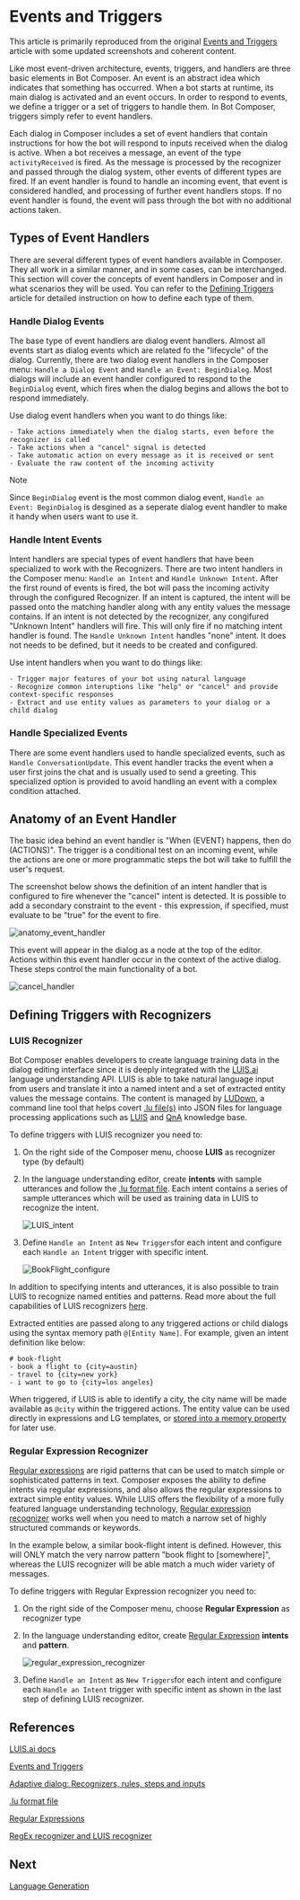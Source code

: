 # Events and Triggers

This article is primarily reproduced from the original [Events and Triggers](https://github.com/microsoft/BotFramework-Composer/blob/master/docs/triggers_and_events.md) article with some updated screenshots and coherent content. 

Like most event-driven architecture, events, triggers, and handlers are three basic elements in Bot Composer. An event is an abstract idea which indicates that something has occurred. When a bot starts at runtime, its main dialog is activated and an event occurs. In order to respond to events, we define a trigger or a set of triggers to handle them. In Bot Composer, triggers simply refer to event handlers.   

Each dialog in Composer includes a set of event handlers that contain instructions for how the bot will respond to inputs received when the dialog is active. When a bot receives a message, an event of the type `activityReceived` is fired. As the message is processed by the recognizer and passed through the dialog system, other events of different types are fired. If an event handler is found to handle an incoming event, that event is considered handled, and processing of further event handlers stops. If no event handler is found, the event will pass through the bot with no additional actions taken. 

## Types of Event Handlers  
There are several different types of event handlers available in Composer. They all work in a similar manner, and in some cases, can be interchanged. This section will cover the concepts of event handlers in Composer and in what scenarios they will be used. You can refer to the [Defining Triggers](https://github.com/microsoft/BotFramework-Composer/blob/kaiqb/Ignite2019/docs/howto-defining-triggers.md) article for detailed instruction on how to define each type of them. 

### Handle Dialog Events  

The base type of event handlers are dialog event handlers. Almost all events start as dialog events which are related fo the "lifecycle" of the dialog. Currently, there are two dialog event handlers in the Composer menu: `Handle a Dialog Event` and `Handle an Event: BeginDialog`. Most dialogs will include an event handler configured to respond to the `BeginDialog` event, which fires when the dialog begins and allows the bot to respond immediately. 

Use dialog event handlers when you want to do things like:

    - Take actions immediately when the dialog starts, even before the recognizer is called
    - Take actions when a "cancel" signal is detected
    - Take automatic action on every message as it is received or sent
    - Evaluate the raw content of the incoming activity

> [!NOTE]
> Since `BeginDialog` event is the most common dialog event, `Handle an Event: BeginDialog` is desgined as a seperate dialog event handler to make it handy when users want to use it. 

### Handle Intent Events  

Intent handlers are special types of event handlers that have been specialized to work with the Recognizers. There are two intent handlers in the Composer menu: `Handle an Intent` and `Handle Unknown Intent`. After the first round of events is fired, the bot will pass the incoming activity through the configured Recognizer. If an intent is captured, the intent will be passed onto the matching handler along with any entity values the message contains. If an intent is not detected by the recognizer, any congifured "Unknown Intent" handlers will fire. This will only fire if no matching intent handler is found. The `Handle Unknown Intent` handles "none" intent. It does not needs to be defined, but it needs to be created and configured.  

Use intent handlers when you want to do things like:

    - Trigger major features of your bot using natural language
    - Recognize common interuptions like "help" or "cancel" and provide context-specific responses
    - Extract and use entity values as parameters to your dialog or a child dialog

### Handle Specialized Events 

There are some event handlers used to handle specialized events, such as `Handle ConversationUpdate`. This event handler tracks the event when a user first joins the chat and is usually used to send a greeting. This specialized option is provided to avoid handling an event with a complex condition attached. 

## Anatomy of an Event Handler

The basic idea behind an event handler is "When (EVENT) happens, then do (ACTIONS)". The trigger is a conditional test on an incoming event, while the actions are one or more programmatic steps the bot will take to fulfill the user's request.

The screenshot below shows the definition of an intent handler that is configured to fire whenever the "cancel" intent is detected. It is possible to add a secondary constraint to the event - this expression, if specified, must evaluate to be "true" for the event to fire. 

<p align="left">
    <img alt="anatomy_event_handler" src="./media/events_triggers/anatomy_event_handler.png" style="max-width:300px;" />
</p>

This event will appear in the dialog as a node at the top of the editor. Actions within this event handler occur in the context of the active dialog. These steps control the main functionality of a bot.

<p align="left">
    <img alt="cancel_handler" src="./media/events_triggers/cancel_handler.png" style="max-width:200px;" />
</p>

## Defining Triggers with Recognizers 

### LUIS Recognizer
Bot Composer enables developers to create language training data in the dialog editing interface since it is deeply integrated with the [LUIS.ai](https://www.luis.ai/home) language understanding API. LUIS is able to take natural language input from users and translate it into a named intent and a set of extracted entity values the message contains. The content is managed by [LUDown](https://github.com/microsoft/botbuilder-tools/tree/master/packages/Ludown), a command line tool that helps covert [.lu file(s)](https://github.com/microsoft/botbuilder-tools/blob/master/packages/Ludown/docs/lu-file-format.md) into JSON files for language processing applications such as [LUIS](http://luis.ai/) and [QnA](https://www.qnamaker.ai/) knowledge base. 

To define triggers with LUIS recognizer you need to:
1. On the right side of the Composer menu, choose **LUIS** as recognizer type (by default)
2. In the language understanding editor, create **intents** with sample utterances and follow the [.lu format file](https://github.com/Microsoft/botbuilder-tools/blob/master/packages/Ludown/docs/lu-file-format.md#lu-file-format). 
Each intent contains a series of sample utterances which will be used as training data in LUIS to recognize the intent. 

    <p align="left">
        <img alt="LUIS_intent" src="./media/events_triggers/LUIS_intent.png" style="max-width:300px;" />
    </p>

3. Define `Handle an Intent` as `New Triggers`for each intent and configure each `Handle an Intent` trigger with specific intent. 
   
    <p align="left">
        <img alt="BookFlight_configure" src="./media/events_triggers/BookFlight_configure.png" style="max-width:300px;" />
    </p>

In addition to specifying intents and utterances, it is also possible to train LUIS to recognize named entities and patterns. Read more about the full capabilities of LUIS recognizers [here](https://github.com/microsoft/botbuilder-tools/blob/master/packages/Ludown/docs/lu-file-format.md). 

Extracted entities are passed along to any triggered actions or child dialogs using the syntax memory path `@[Entity Name]`. For example, given an intent definition like below:

```
# book-flight
- book a flight to {city=austin}
- travel to {city=new york}
- i want to go to {city=los angeles}
```

When triggered, if LUIS is able to identify a city, the city name will be made available as `@city` within the triggered actions. The entity value can be used directly in expressions and LG templates, or [stored into a memory property](using_memory.md) for later use.

### Regular Expression Recognizer 
[Regular expressions](https://regexr.com/) are rigid patterns that can be used to match simple or sophisticated patterns in text. Composer exposes the ability to define intents via regular expressions, and also allows the regular expressions to extract simple entity values. While LUIS offers the flexibility of a more fully featured language understanding technology, [Regular expression recognizer](https://github.com/microsoft/BotBuilder-Samples/blob/master/experimental/adaptive-dialog/docs/recognizers-rules-steps-reference.md#regex-recognizer) works well when you need to match a narrow set of highly structured commands or keywords.

In the example below, a similar book-flight intent is defined. However, this will ONLY match the very narrow pattern "book flight to [somewhere]", whereas the LUIS recognizer will be able match a much wider variety of messages.

To define triggers with Regular Expression recognizer you need to: 
1. On the right side of the Composer menu, choose **Regular Expression** as recognizer type
2. In the language understanding editor, create [Regular Expression](https://regexr.com/) **intents** and **pattern**. 

    <p align="left">
        <img alt="regular_expression_recognizer" src="./media/events_triggers/regular_expression_recognizer.png" style="max-width:300px;" />
    </p>

3. Define `Handle an Intent` as `New Triggers`for each intent and configure each `Handle an Intent` trigger with specific intent as shown in the last step of defining LUIS recognizer. 

## References

[LUIS.ai docs](https://docs.microsoft.com/en-us/azure/cognitive-services/luis/what-is-luis)

[Events and Triggers](https://github.com/microsoft/BotFramework-Composer/blob/master/docs/triggers_and_events.md)

[Adaptive dialog: Recognizers, rules, steps and inputs](https://github.com/microsoft/BotBuilder-Samples/blob/master/experimental/adaptive-dialog/docs/recognizers-rules-steps-reference.md#Rules)

[.lu format file](https://github.com/microsoft/botbuilder-tools/blob/master/packages/Ludown/docs/lu-file-format.md)

[Regular Expressions](https://regexr.com/)

[RegEx recognizer and LUIS recognizer](https://github.com/microsoft/BotBuilder-Samples/blob/master/experimental/adaptive-dialog/docs/recognizers-rules-steps-reference.md#regex-recognizer)

## Next 
[Language Generation](https://github.com/microsoft/BotBuilder-Samples/tree/master/experimental/language-generation)
